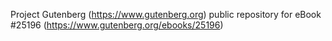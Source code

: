 Project Gutenberg (https://www.gutenberg.org) public repository for eBook #25196 (https://www.gutenberg.org/ebooks/25196)

